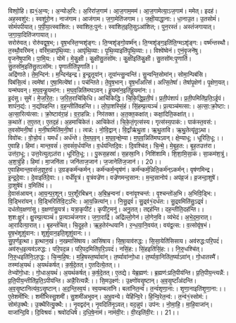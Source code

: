 

  
विश्वो॒हि। ह्य१॒॑अ॒न्य;। अ॒न्योअ॒रि:। अ॒रिरा॑ज॒गाम॑। आ॒ज॒गाम॒मम॑। आ॒ज॒गामेत्या॒ऽज॒गाम॑। ममेत्। इदह॑। अह॒स्वशु॑र:। स्वशु॑रो॒न। नाज॑गाम। आज॑गाम। ज॒गा॒मेति॑जगाम।। ज॒क्षी॒याद्धा॒ना:। धा॒नाउ॒त। उ॒तसोमं॑। सोमं॑पपीयात्। प॒पी॒या॒त्स्वा॑शित:। स्वा॑शित॒:पुन॑:। स्वा॑शित॒इति॒सुऽआ॑शित;। पुन॒रस्तं॑। अस्तं॑जगायात्। ज॒गा॒या॒दिति॑जगायात्।।  
सरोरु॑वत्। रोरु॑वद्वृष॒भ;। वृ॒ष॒भस्ति॒ग्मशृ॑ङ्ग:। ति॒ग्मशृ॑ङ्गो॒वर्ष्म॑न्। ति॒ग्मशृ॑ङ्ग॒इति॑ति॒ग्मऽशृ॑ङ्ग:। वर्ष्म॑न्तस्थौ। त॒स्थौ॒वरि॑मन्। वरि॑म॒न्नापृ॑थि॒व्या:। आपृ॑थि॒व्या:। पृ॒थि॒व्याइति॑पृ॒थि॒व्या:।। विश्वे॑ष्वेनं। ए॒नं॒वृ॒जने॑षु। वृ॒जने॑षुपामि। पा॒मि॒य:। योमे॑। मे॒कु॒क्षी। कु॒क्षीसु॒तसो॑म:। कु॒क्षीइति॑कु॒क्षी। सु॒तसो॑म:पृ॒णाति॑। सु॒तसो॑म॒इति॑सु॒तऽसो॑म:। पृ॒णातीति॑पृ॒णाति॑।।  
अद्रि॑णाते। ते॒म॒न्दिन॑:। म॒न्दिन॑इन्द्र। इ॒न्द्र॒तूया॑न्। तूया॑न्त्सु॒न्वन्ति॑। सु॒न्वन्ति॒सोमा॑न्। सोमा॒न्पिब॑सि। पिब॑सि॒त्वं। त्वमे॑षां। ए॒षा॒मित्ये॑षां।। पच॑न्तिते। ते॒वृ॒ष॒भान्। वृ॒ष॒भाँअत्सि॑। अत्सि॒तेषां॑। तेषां॑पृ॒क्षेण॑। पृ॒क्षेण॒यत्। यन्म॑घवन्। म॒घ॒व॒न्हू॒यमा॑न:। म॒घ॒व॒न्निति॑मघऽवन्। हू॒यमा॑न॒इति॑हू॒यमा॑न:।।  
इ॒दंसु। सुमे॑। मे॒ज॒रि॒त॒:। ज॒रि॒त॒राचि॑कि्धि। आचि॑किद्धि। चि॒कि॒द्धि॒प्र॒ती॒पं। प्र॒ती॒पंशापं॑। प्र॒ती॒पमिति॑प्र॒ति॒ऽई॒पं। शापं॑न॒द्य॑:। न॒द्यो॑वहन्ति। व॒ह॒न्तीति॑वहन्ति।। लो॒पा॒शस्सिं॒हं। सिं॒हम्प्र॒त्यञ्चं॑। प्र॒त्यञ्च॑मत्सा:। अ॒त्सा॒:क्रो॒ष्टा:। अ॒त्सा॒रित्य॑त्सा:। क्रो॒ष्टाव॑रा॒हं। व॒रा॒हन्नि:। निर॑तक्त। अ॒त॒क्त॒कक्षा॑त्। कक्षा॒दिति॒कक्षा॑त्।।  
क॒थाते॑। त॒ए॒तत्। ए॒तद॒हं। अ॒हमाचि॑केतं। आचि॑केतं। चि॒के॒तं॒गृत्स॑स्य। गृत्स॑स्य॒पाक॑:। पाक॑स्त॒वस॑:। त॒वसो॑मनी॒षां। म॒नी॒षामिति॑म॒नी॒षां।। त्वन्न॑:। नो॒वि॒द्वान्। वि॒द्वाँऋ॑थु॒ता। ऋ॒थु॒तावि। ऋ॒थु॒तेत्यृ॑तु॒ऽथा। विवो॑च:। वो॒चो॒यं। यमर्धं॑। अर्ध॑न्ते। ते॒म॒घ॒व॒न्। म॒घ॒व॒न्क्षे॒म्या। म॒घ॒व॒न्निति॑मघऽवन्। क्षे॒म्याधू:। धूरिति॒धू:।।  
ए॒वाहि। हिमां। मान्त॒वसं॑। त॒वसं॑व॒र्धय॑न्ति। व॒र्धय॑न्तिदि॒व:। दि॒वश्चि॑त्। चि॒न्मे॒। मे॒बृ॒ह॒त:। बृ॒ह॒तउत्त॑रा। उत्त॑रा॒धू:। उत्त॒रेत्युत्ऽत॑रा। धूरिति॒धू:।। पु॒रूस॒हस्रा॑। स॒हस्रा॒नि। निशि॑शामि। शि॒शा॒मि॒सा॒कं। सा॒कम॑श॒त्रुं। अ॒श॒त्रुंहि। हिमा॑। मा॒जनि॑ता। जनि॑ताज॒जान॑। ज॒जानेति॑ज॒जान॑।। 20।।  
ए॒वाहिमान्त॒वसं॑ज॒ज्ञुरु॒ग्रं। उ॒ग्रङ्कर्म॑न्कर्मन्। कर्म॑न्कर्म॒न्वृष॑णं। कर्म॑न्कर्म॒न्निति॒कर्म॑न्ऽकर्मन्। वृष॑णमिन्द्र। इ॒न्द्र॒दे॒वा:। दे॒वाइति॑दे॒वा:।। वधीं॑वृ॒त्रं। वृ॒त्रंवज्रे॑ण। वज्रे॑णमन्द॒सान:। म॒न्द॒सानोप॑। अप॑व्र॒जं। व्र॒जन्दा॒शुषे॑। दा॒शुषे॑वं। व॒मिति॑वं।।  
दे॒वास॑आयन्। आ॒य॒न्प॒र॒शून्। प॒र॒शूँर॑बिभ्रन्। अ॒बि॒भ्र॒न्वना॑। वना॑वृ॒श्चन्त॑:। वृ॒श्चन्तो॑अ॒भि। अ॒भिवि॒ड्भि:। वि॒ड्भिरा॑यन्। वि॒ड्भिरिति॑वि॒ट्ऽभि:। आ॒य॒न्नित्या॑न्।। नि॒सु॒द्र्वं॑। सु॒द्र्व॑१॒॑दध॑त:। सु॒द्र्वमिति॑सु॒ऽद्र्वं॑। दध॑तोव॒क्षणा॑सु। व॒क्षणा॑सु॒यत्र॑। यत्रा॒कृपी॑टं। कृपी॑ट॒मनु॑। अनु॒तत्। तद्दह॑न्ति। दह॒न्तीति॒दह॑न्ति।।  
श॒श:क्षु॒रं। क्षु॒रम्प्र॒त्यञ्चं॑। प्र॒त्यञ्चं॑जगार। ज॒गा॒राद्रिं॑। अद्रि॑ल्लो॒गेन॑। लो॒गेन॒वि। व्य॑भेदं। अ॒भे॒द॒मा॒रात्। आ॒रादित्या॒रात्।। बृ॒हन्तं॑चित्। चि॒दृ॒ह॒ते। ऋ॒ह॒तेर॑न्धयानि। र॒न्ध॒या॒नि॒वय॑त्। वय॑द्व॒त्स:। व॒त्सोवृ॑ष॒भं। वृ॒ष॒भंशूशु॑वान:। शूशु॑वान॒इति॒शूशु॑वान:।।  
सु॒प॒र्णइ॒त्था। इ॒त्थान॒खं। न॒खमासि॑षाय। आसि॑षाय। सि॒षा॒याव॑रुद्ध:। सि॒सा॒येति॑सिसाय। अव॑रुद्ध:परि॒पदं॑। अव॑रु्ध॒इत्यव॑ऽरुद्ध:। परि॒पद॒न्न। परि॒पद॒मिति॑प॒रि॒ऽपदं॑। नसिं॒ह:। सिं॒हइति॑सिं॒ह:।। नि॒रु्॒धश्चि॑त्। नि॒रु्॒धइति॑नि॒ऽरु॒द्ध:। चि॒न्म॒हि॒ष:। म॒हि॒षस्त॒र्ष्यावा॑न्। त॒र्ष्यावा॑न्गो॒धा। त॒र्ष्यावा॒निति॑त॒र्ष्याऽवा॑न्। गो॒धातस्मै॑। तस्मा॑अ॒यथं॑। अ॒यथं॑कर्षत्। क॒र्ष॒दे॒तत्। ए॒तदित्ये॒तत्।।  
तेभ्यो॑गो॒धा:। गो॒धाअ॒यथं॑। अ॒यथं॑कर्षत्। क॒र्ष॒दे॒तत्। ए॒तद्ये। येब्र॒ह्मण॑:। ब्र॒ह्मण॑:प्रति॒पीय॑न्ति। प्र॒ति॒पीय॒न्त्यन्नै॑:। प्र॒ति॒पीय॒न्तीति॑प्र॒ति॒ऽपीय॑न्ति। अन्नै॒रित्यन्नै॑:।। सि॒मउ॒क्ष्ण॑:। उ॒क्ष्णो॑वसृ॒ष्टान्। अ॒व॒सृ॒ष्टाँअ॑दन्ति। अ॒व॒सृ॒ष्टानित्य॑व॒ऽसृ॒ष्टान्। अ॒द॒न्ति॒स्व॒यं। स्व॒यम्बला॑नि। बला॑नित॒न्वं॑। त॒न्वं॑शृणा॒ना:। शृ॒णा॒नाइति॑शृ॒णा॒ना:।।  
ए॒तेशमी॑भि:। शमी॑भिस्सु॒शमी॑। सु॒शमी॑अभूवन्। अ॒भू॒वन्ये। येहि॑न्वि॒रे। हि॒न्वि॒रेत॒न्व॑:। त॒न्व॑१॒॑स्सोम॑:। सोम॑उ॒क्थै:। उ॒क्थैरित्यु॒क्थै:।। नृ॒वद्वद॑न्। नृ॒वदिति॑नृ॒ऽवत्। वद॒न्नुप॑। उप॑न:। नो॒मा॒हि॒। मा॒हि॒वाजा॑न्। वाजा॑न्दि॒वि। दि॒विश्रवः॑। श्रवो॑दधिषे। द॒धि॒षे॒नाम॑। नाम॑वी॒र:। वी॒रइति॑वी॒र:।। 21।।  
